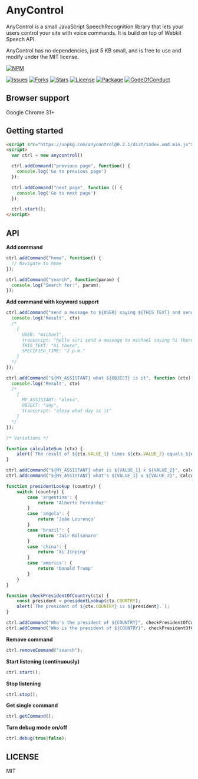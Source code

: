 # AnyControl

AnyControl is a small JavaScript SpeechRecognition library that lets your users control your site with voice commands. It is build on top of Webkit Speech API.

AnyControl has no dependencies, just 5 KB small, and is free to use and modify under the MIT license.

[![NPM](https://nodei.co/npm/anycontrol.png?downloads=true&downloadRank=true&stars=true)](https://nodei.co/npm/anycontrol/)

[![Issues](https://img.shields.io/github/issues/KaiWedekind/anycontrol.svg)](https://github.com/KaiWedekind/anycontrol/issues)
[![Forks](https://img.shields.io/github/forks/KaiWedekind/anycontrol.svg)](https://github.com/KaiWedekind/anycontrol/network)
[![Stars](https://img.shields.io/github/stars/KaiWedekind/anycontrol.svg)](https://github.com/KaiWedekind/anycontrol/stargazers)
[![License](https://img.shields.io/github/license/KaiWedekind/anycontrol.svg)](https://raw.githubusercontent.com/KaiWedekind/anycontrol/master/LICENSE)
[![Package](https://img.shields.io/badge/npm-5.0.3-blue.svg)](https://github.com/KaiWedekind/anycontrol/blob/master/package.json)
[![CodeOfConduct](https://img.shields.io/badge/code%20of-conduct-ff69b4.svg)](https://github.com/KaiWedekind/anycontrol/blob/master/CodeOfConduct.md)

## Browser support

Google Chrome 31+

## Getting started

```html
<script src="https://unpkg.com/anycontrol@0.2.1/dist/index.umd.min.js"></script>
<script>
  var ctrl = new anycontrol()

  ctrl.addCommand("previous page", function() {
    console.log('Go to previous page')
  });

  ctrl.addCommand("next page", function () {
    console.log('Go to next page')
  });

  ctrl.start();
</script>
```

## API

**Add command**
```javascript
ctrl.addCommand("home", function() {
  // Navigate to home
});

ctrl.addCommand("search", function(param) {
  console.log("Search for:", param);
});
```

**Add command with keyword support**

```javascript
ctrl.addCommand("send a message to ${USER} saying ${THIS_TEXT} and send it at ${SPECIFIED_TIME}", function (ctx) {
  console.log('Result', ctx)
  /* 
    { 
      USER: "michael",
      transcript: "hello siri send a message to michael saying hi there and send it at 2 p.m.",
      THIS_TEXT: "hi there",
      SPECIFIED_TIME: "2 p.m."
    }
  */
});

ctrl.addCommand("${MY_ASSISTANT} what ${OBJECT} is it", function (ctx) {
  console.log('Result', ctx)
  /*
    {
      MY_ASSISTANT: "alexa",
      OBJECT: "day",
      transcript: "alexa what day is it"
    }
  */
});

/* Variations */

function calculateSum (ctx) {
    alert(`The result of ${ctx.VALUE_1} times ${ctx.VALUE_2} equals ${ctx.VALUE_1 * ctx.VALUE_2}`)
}

ctrl.addCommand("${MY_ASSISTANT} what is ${VALUE_1} x ${VALUE_2}", calculateSum);
ctrl.addCommand("${MY_ASSISTANT} what's ${VALUE_1} x ${VALUE_2}", calculateSum);

function presidentLookup (country) {
    switch (country) {
        case 'argentina': {
            return 'Alberto Fernández'
        }
        case 'angola': {
            return 'João Lourenço'
        }
        case 'brazil': {
            return 'Jair Bolsonaro'
        }
        case 'china': {
            return 'Xi Jinping'
        }
        case 'america': {
            return 'Donald Trump'
        }
    }
}

function checkPresidentOfCountry(ctx) {
    const president = presidentLookup(ctx.COUNTRY);
    alert(`The president of ${ctx.COUNTRY} is ${president}.`);
}

ctrl.addCommand("Who's the president of ${COUNTRY}", checkPresidentOfCountry);
ctrl.addCommand("Who is the president of ${COUNTRY}", checkPresidentOfCountry);
```

**Remove command**
```javascript
ctrl.removeCommand("search");
```

**Start listening (continuously)**
```javascript
ctrl.start();
```

**Stop listening**
```javascript
ctrl.stop();
```

**Get single command**
```javascript
ctrl.getCommand();
```

**Turn debug mode on/off**
```javascript
ctrl.debug(true|false);
```

## LICENSE

MIT